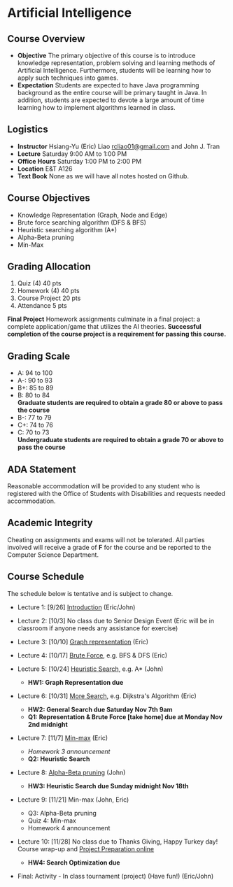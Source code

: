 # Artificial Intelligence

## Course Overview

- **Objective** The primary objective of this course is to introduce knowledge representation, problem solving and learning methods of Artificial Intelligence. Furthermore, students will be learning how to apply such techniques into  games.
- **Expectation** Students are expected to have Java programming background as the entire course will be primary taught in Java. In addition, students are expected to devote a large amount of time learning how to implement algorithms learned in class.

## Logistics

- **Instructor** Hsiang-Yu (Eric) Liao [rcliao01@gmail.com](mailto:rcliao01@gmail.com) and John J. Tran
- **Lecture** Saturday 9:00 AM to 1:00 PM
- **Office Hours** Saturday 1:00 PM to 2:00 PM
- **Location** E&T A126
- **Text Book** None as we will have all notes hosted on Github.

## Course Objectives

* Knowledge Representation (Graph, Node and Edge)
* Brute force searching algorithm (DFS & BFS)
* Heuristic searching algorithm (A*)
* Alpha-Beta pruning
* Min-Max

## Grading Allocation

1. Quiz (4) 40 pts
2. Homework (4) 40 pts
3. Course Project 20 pts
4. Attendance 5 pts

**Final Project** Homework assignments culminate in a final project: a complete application/game that utilizes the AI theories. **Successful completion of the course project is a requirement for passing this course.**

## Grading Scale

* A: 94 to 100
* A-: 90 to 93
* B+: 85 to 89
* B: 80 to 84  
**Graduate students are required to obtain a grade 80 or above to pass the course**
* B-: 77 to 79
* C+: 74 to 76
* C: 70 to 73  
**Undergraduate students are required to obtain a grade 70 or above to pass the course**

## ADA Statement

Reasonable accommodation will be provided to any student who is registered with the Office of Students with Disabilities and requests needed accommodation.

## Academic Integrity

Cheating on assignments and exams will not be tolerated. All parties involved will receive a grade of **F** for the course and be reported to the Computer Science Department.

## Course Schedule

The schedule below is tentative and is subject to change.

* Lecture 1: [9/26] [Introduction](documents/notes/introduction.md) (Eric/John)

* Lecture 2: [10/3] No class due to Senior Design Event (Eric will be in classroom if anyone needs any assistance for exercise)

* Lecture 3: [10/10] [Graph representation](documents/notes/graph-representation.md) (Eric)

* Lecture 4: [10/17] [Brute Force](documents/notes/general-search.md), e.g. BFS & DFS (Eric)

* Lecture 5: [10/24] [Heuristic Search](documents/notes/advanced-search.md), e.g. A\* (John)
    * **HW1: Graph Representation due**

* Lecture 6: [10/31] [More Search](documents/notes/dijkstra-algorithm.md), e.g. Dijkstra's Algorithm (Eric)
    * **HW2: General Search due Saturday Nov 7th 9am**
    * **Q1: Representation & Brute Force [take home] due at Monday Nov 2nd midnight**

* Lecture 7: [11/7] [Min-max](documents/notes/min-max.md) (Eric)
    * *Homework 3 announcement*
    * **Q2: Heuristic Search**

* Lecture 8: [Alpha-Beta pruning](documents/notes/alpha-beta-pruning.md) (John)
    * **HW3: Heuristic Search due Sunday midnight Nov 18th**

* Lecture 9: [11/21] Min-max (John, Eric)
    * Q3: Alpha-Beta pruning
    * Quiz 4: Min-max
    * Homework 4 announcement

* Lecture 10: [11/28] No class due to Thanks Giving, Happy Turkey day! Course wrap-up and [Project Preparation online](documents/final-project/project.md)
    * **HW4: Search Optimization due**

* Final: Activity - In class tournament (project) (Have fun!) (Eric/John)
